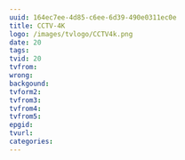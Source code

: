 ```yaml
---
uuid: 164ec7ee-4d85-c6ee-6d39-490e0311ec0e
title: CCTV-4K
logo: /images/tvlogo/CCTV4k.png
date: 20
tags:
tvid: 20
tvfrom:
wrong:
backgound:
tvform2:
tvfrom3:
tvfrom4:
tvfrom5:
epgid:
tvurl:
categories:
---
```

